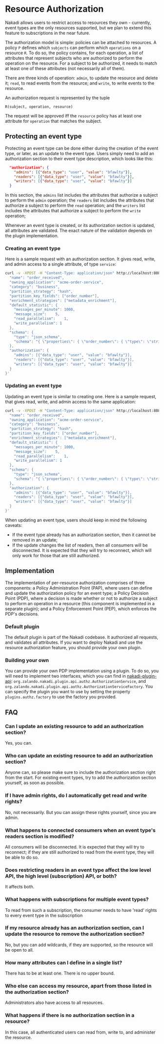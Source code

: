 # Resource Authorization

Nakadi allows users to restrict access to resources they own - currently, event types are the only resources supported, 
but we plan to extend this feature to subscriptions in the near future.

The authorization model is simple: policies can be attached to resources. A policy `P` defines which `subjects` can 
perform which `operations` on a resource `R`. To do so, the policy contains, for each operation, a list of attributes that 
represent subjects who are authorized to perform the operation on the resource. For a subject to be authorized, it needs 
to match at least one of these attributes (not necessarily all of them).

There are three kinds of operation: `admin`, to update the resource and delete it; `read`, to read events from the 
resource; and `write`, to write events to the resource.

An authorization request is represented by the tuple

`R(subject, operation, resource)`

The request will be approved iff the `resource` policy has at least one attribute for `operation` that matches the 
subject.

## Protecting an event type

Protecting an event type can be done either during the creation of the event type, or later, as an update to the event 
type. Users simply need to add an authorization section to their event type description, which looks like this:

```json
  "authorization": {
    "admins": [{"data_type": "user", "value": "bfawlty"}],
    "readers": [{"data_type": "user", "value": "bfawlty"}],
    "writers": [{"data_type": "user", "value": "bfawlty"}]
  }
```

In this section, the `admins` list includes the attributes that authorize a subject to perform the `admin` operation; 
the `readers` list includes the attributes that authorize a subject to perform the `read` operation; and the `writers` 
list includes the attributes that authorize a subject to perform the `write` operation;

Whenever an event type is created, or its authorization section is updated, all attributes are validated. The exact 
nature of the validation depends on the plugin implementation.

### Creating an event type

Here is a sample request with an authorization section. It gives read, write, and admin access to a single attribute, 
of type `service`:

```bash
curl -v -XPOST -H "Content-Type: application/json" http://localhost:8080/event-types -d '{
  "name": "order_received",
  "owning_application": "acme-order-service",
  "category": "business",
  "partition_strategy": "hash",
  "partition_key_fields": ["order_number"],
  "enrichment_strategies": ["metadata_enrichment"],
  "default_statistic": {
    "messages_per_minute": 1000,    
    "message_size":    5,
    "read_parallelism":    1,
    "write_parallelism": 1
  },
  "schema": {
    "type": "json_schema",
    "schema": "{ \"properties\": { \"order_number\": { \"type\": \"string\" } } }"
  },
  "authorization": {
    "admins": [{"data_type": "user", "value": "bfawlty"}],
    "readers": [{"data_type": "user", "value": "bfawlty"}],
    "writers": [{"data_type": "user", "value": "bfawlty"}]
  }
}'
```

### Updating an event type

Updating an event type is similar to creating one. Here is a sample request, that gives read, write, and admin access 
to the same application:

```bash
curl -v -XPOST -H "Content-Type: application/json" http://localhost:8080/event-types -d '{
  "name": "order_received",
  "owning_application": "acme-order-service",
  "category": "business",
  "partition_strategy": "hash",
  "partition_key_fields": ["order_number"],
  "enrichment_strategies": ["metadata_enrichment"],
  "default_statistic": {
    "messages_per_minute": 1000,    
    "message_size":    5,
    "read_parallelism":    1,
    "write_parallelism": 1
  },
  "schema": {
    "type": "json_schema",
    "schema": "{ \"properties\": { \"order_number\": { \"type\": \"string\" } } }"
  },
  "authorization": {
    "admins": [{"data_type": "user", "value": "bfawlty"}],
    "readers": [{"data_type": "user", "value": "bfawlty"}],
    "writers": [{"data_type": "user", "value": "bfawlty"}]
  }
}'
```

When updating an event type, users should keep in mind the following caveats:

- If the event type already has an authorization section, then it cannot be removed in an update;
- If the update changes the list of readers, then all consumers will be disconnected. It is expected that they will 
try to reconnect, which will only work for those that are still authorized.

## Implementation

The implementation of per-resource authorization comprises of three components: a Policy Administration Point (PAP), 
where users can define and update the authorization policy for an event type; a Policy Decision Point (PDP), where 
a decision is made whether or not to authorize a subject to perform an operation in a resource (this component is 
implemented in a separate plugin); and a Policy Enforcement Point (PEP), which enforces the PDP's decisions.

### Default plugin

The default plugin is part of the Nakadi codebase. It authorized all requests, and validates all attributes. If you 
want to deploy Nakadi and use the resource authorization feature, you should provide your own plugin.

### Building your own

You can provide your own PDP implementation using a plugin. To do so, you will need to implement two interfaces, which 
you can find in [nakadi-plugin-api](https://github.com/zalando-nakadi/nakadi-plugin-api): 
`org.zalando.nakadi.plugin.api.authz.AuthorizationService`, and 
`org.zalando.nakadi.plugin.api.authz.AuthorizationServiceFactory`. You can specify the plugin you want to 
use by setting the property `plugins.authz.factory` to use the factory you provided.

## FAQ

### Can I update an existing resource to add an authorization section?

Yes, you can.

### Who can update an existing resource to add an authorization section?

Anyone can, so please make sure to include the authorization section right from the start. For existing event types, 
try to add the authorization section yourself, as soon as possible.

### If I have admin rights, do I automatically get read and write rights?

No, not necessarily. But you can assign these rights yourself, since you are admin.

### What happens to connected consumers when an event type's readers section is modified?

All consumers will be disconnected. It is expected that they will try to reconnect; if they are still authorized to 
read from the event type, they will be able to do so.

### Does restricting readers in an event type affect the low level API, the high level (subscription) API, or both?

It affects both.

### What happens with subscriptions for multiple event types?

To read from such a subscription, the consumer needs to have 'read' rights to every event type in the subscription

### If my resource already has an authorization section, can I update the resource to remove the authorization section?

No, but you can add wildcards, if they are supported, so the resource will be 
open to all.

### How many attributes can I define in a single list?

There has to be at least one. There is no upper bound.

### Who else can access my resource, apart from those listed in the authorization section?

Administrators also have access to all resources.

### What happens if there is no authorization section in a resource?

In this case, all authenticated users can read from, write to, and administer the resource.
